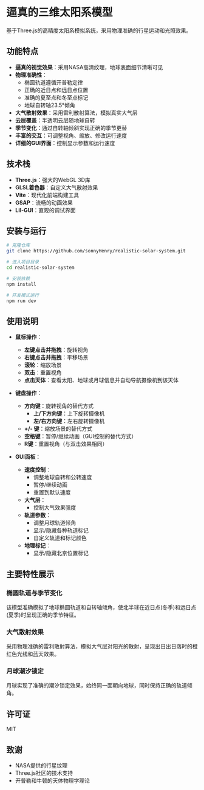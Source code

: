 # 逼真的三维太阳系模型

基于Three.js的高精度太阳系模拟系统，采用物理准确的行星运动和光照效果。

## 功能特点

- **逼真的视觉效果**：采用NASA高清纹理，地球表面细节清晰可见
- **物理准确性**：
  - 椭圆轨道遵循开普勒定律
  - 正确的近日点和远日点位置
  - 准确的夏至点和冬至点标记
  - 地球自转轴23.5°倾角
- **大气散射效果**：采用雷利散射算法，模拟真实大气层
- **云层覆盖**：半透明云层随地球自转
- **季节变化**：通过自转轴倾斜实现正确的季节更替
- **丰富的交互**：可调整视角、缩放、修改运行速度
- **详细的GUI界面**：控制显示参数和运行速度

## 技术栈

- **Three.js**：强大的WebGL 3D库
- **GLSL着色器**：自定义大气散射效果
- **Vite**：现代化前端构建工具
- **GSAP**：流畅的动画效果
- **Lil-GUI**：直观的调试界面

## 安装与运行

```bash
# 克隆仓库
git clone https://github.com/sonnyHenry/realistic-solar-system.git

# 进入项目目录
cd realistic-solar-system

# 安装依赖
npm install

# 开发模式运行
npm run dev
```

## 使用说明

- **鼠标操作**：
  - **左键点击并拖拽**：旋转视角
  - **右键点击并拖拽**：平移场景
  - **滚轮**：缩放场景
  - **双击**：重置视角
  - **点击天体**：查看太阳、地球或月球信息并自动导航摄像机到该天体

- **键盘操作**：
  - **方向键**：旋转视角的替代方式
    - **上/下方向键**：上下旋转摄像机
    - **左/右方向键**：左右旋转摄像机
  - **+/- 键**：缩放场景的替代方式
  - **空格键**：暂停/继续动画（GUI控制的替代方式）
  - **R键**：重置视角（与双击效果相同）

- **GUI面板**：
  - **速度控制**：
    - 调整地球自转和公转速度
    - 暂停/继续动画
    - 重置到默认速度
  - **大气层**：
    - 控制大气效果强度
  - **轨道参数**：
    - 调整月球轨道倾角
    - 显示/隐藏各种轨道标记
    - 自定义轨道和标记颜色
  - **地理标记**：
    - 显示/隐藏北京位置标记

## 主要特性展示

### 椭圆轨道与季节变化

该模型准确模拟了地球椭圆轨道和自转轴倾角，使北半球在近日点(冬季)和远日点(夏季)时呈现正确的季节特征。

### 大气散射效果

采用物理准确的雷利散射算法，模拟大气层对阳光的散射，呈现出日出日落时的橙红色光线和蓝天效果。

### 月球潮汐锁定

月球实现了准确的潮汐锁定效果，始终同一面朝向地球，同时保持正确的轨道倾角。

## 许可证

MIT

## 致谢

- NASA提供的行星纹理
- Three.js社区的技术支持
- 开普勒和牛顿的天体物理学理论